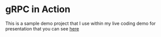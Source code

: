 # gRPC in Action
This is a sample demo project that I use within my live coding demo for presentation that you can see [here](https://bit.ly/grpc-in-action)
